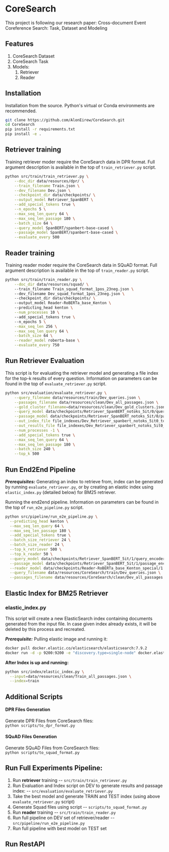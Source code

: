 # CoreSearch
This project is following our research paper: Cross-document Event Coreference Search: Task, Dataset and Modeling <LINK-TBD> 

## Features
1. CoreSearch Dataset
2. CoreSearch Task
3. Models: 
   1. Retriever
   2. Reader

## Installation
Installation from the source. Python's virtual or Conda environments are recommended.
```bash
git clone https://github.com/AlonEirew/CoreSearch.git
cd CoreSearch
pip install -r requirements.txt
pip install -e .
```

## Retriever training
Training retriever moder require the CoreSearch data in DPR format.
Full argument description is available in the top of `train_retriever.py` script. 
```bash
python src/train/train_retriever.py \
    --doc_dir data/resources/dpr/ \
    --train_filename Train.json \
    --dev_filename Dev.json \
    --checkpoint_dir data/checkpoints/ \
    --output_model Retriever_SpanBERT \
    --add_special_tokens true \
    --n_epochs 5 \
    --max_seq_len_query 64 \
    --max_seq_len_passage 180 \
    --batch_size 64 \
    --query_model SpanBERT/spanbert-base-cased \
    --passage_model SpanBERT/spanbert-base-cased \
    --evaluate_every 500
```

## Reader training
Training reader moder require the CoreSearch data in SQuAD format.
Full argument description is available in the top of `train_reader.py` script.
```bash
python src/train/train_reader.py \
    --doc_dir data/resources/squad/ \ 
    --train_filename Train_squad_format_1pos_23neg.json \ 
    --dev_filename Dev_squad_format_1pos_23neg.json \ 
    --checkpoint_dir data/checkpoints/ \ 
    --output_model Reader-RoBERTa_base_Kenton \ 
    --predicting_head kenton \
    --num_processes 10 \ 
    --add_special_tokens true \ 
    --n_epochs 5 \
    --max_seq_len 256 \
    --max_seq_len_query 64 \
    --batch_size 64 \
    --reader_model roberta-base \
    --evaluate_every 750
```

## Run Retriever Evaluation
This script is for evaluating the retriever model and generating a file index for the top-k results of every question.
Information on parameters can be found in the top of `evaluate_retriever.py` script.

```bash
python src/evaluation/evaluate_retriever.py \
    --query_filename data/resources/train/Dev_queries.json \
    --passages_filename data/resources/clean/Dev_all_passages.json \
    --gold_cluster_filename=data/resources/clean/Dev_gold_clusters.json \
    --query_model data/checkpoints/Retriever_SpanBERT_notoks_5it/0/query_encoder \
    --passage_model data/checkpoints/Retriever_SpanBERT_notoks_5it/0/passage_encoder \
    --out_index_file file_indexes/Dev_Retriever_spanbert_notoks_5it0_top500.json \
    --out_results_file file_indexes/Dev_Retriever_spanbert_notoks_5it0_top500_results.txt \
    --num_processes -1 \
    --add_special_tokens true \
    --max_seq_len_query 64 \
    --max_seq_len_passage 180 \
    --batch_size 240 \
    --top_k 500
```

## Run End2End Pipeline
**_Prerequisites:_** Generating an index to retrieve from, index can be generated by running `evaluate_retriever.py`, or by creating an elastic index using `elastic_index.py` (detailed below) for BM25 retriever.

Running the end2end pipeline.
Information on parameters can be found in the top of `run_e2e_pipeline.py` script.
```bash
python src/pipeline/run_e2e_pipeline.py \
  --predicting_head kenton \
  --max_seq_len_query 64 \
  --max_seq_len_passage 180 \
  --add_special_tokens true \
  --batch_size_retriever 24 \
  --batch_size_reader 24 \
  --top_k_retriever 500 \
  --top_k_reader 50 \
  --query_model data/checkpoints/Retriever_SpanBERT_5it/1/query_encoder \
  --passage_model data/checkpoints/Retriever_SpanBERT_5it/1/passage_encoder \
  --reader_model data/checkpoints/Reader-RoBERTa_base_Kenton_special/1 \
  --query_filename data/resources/CoreSearch/train/Dev_queries.json \
  --passages_filename data/resources/CoreSearch/clean/Dev_all_passages.json --gold_cluster_filename data/resources/WEC-ES/clean/Dev_gold_clusters.json --index_file file_indexes/Dev_Retriever_spanbert_5it1_top500.json --out_results_file results/Dev_Retriever_spanbert_5it1.txt --magnitude all
```

## Elastic Index for BM25 Retriever

### elastic_index.py
This script will create a new ElasticSearch index containing documents generated from the input file.
In case given index already exists, it will be deleted by this process and recreated.

**_Prerequisite:_** Pulling elastic image and running it:
```bash
docker pull docker.elastic.co/elasticsearch/elasticsearch:7.9.2
docker run -d -p 9200:9200 -e "discovery.type=single-node" docker.elastic.co/elasticsearch/elasticsearch:7.9.2
```

**After Index is up and running:**
```bash
python src/index/elastic_index.py \
  --input=data/resources/clean/Train_all_passages.json \
  --index=train
```

## Additional Scripts
#### DPR Files Generation
Generate DPR Files from CoreSearch files:<br/>
`python scripts/to_dpr_format.py`

#### SQuAD Files Generation
Generate SQuAD Files from CoreSearch files:<br/>
`python scripts/to_squad_format.py`

## Run Full Experiments Pipeline:
1) Run **retriever** training -- `src/train/train_retriever.py`
2) Run Evaluation and Index script on DEV to generate results and passage index: -- `src/evaluation/evaluate_retriever.py`
3) Take the best model and generate TRAIN and TEST index (using above `evaluate_retriever.py` script)
4) Generate Squad files using script -- `scripts/to_squad_format.py`
5) Run **reader** training -- `src/train/train_reader.py`
6) Run full pipeline on DEV set of retriever/reader -- `src/pipeline/run_e2e_pipeline.py`
7) Run full pipeline with best model on TEST set

## Run RestAPI
